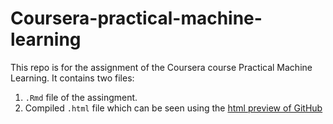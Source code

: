 Coursera-practical-machine-learning
===================================

This repo is for the assignment of the Coursera course Practical Machine Learning.
It contains two files:

1. `.Rmd` file of the assingment.
2. Compiled `.html` file which can be seen using the [html preview of GitHub][1]

[1]: http://htmlpreview.github.io/?https://github.com/divenyijanos/Coursera-practical-machine-learning/blob/master/assignment.html
